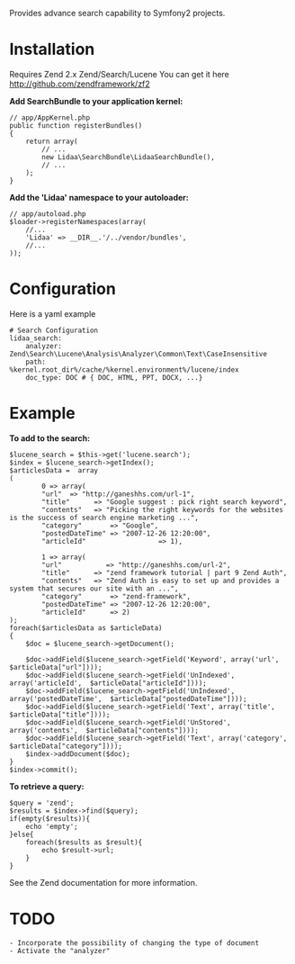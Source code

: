Provides advance search capability to Symfony2 projects.

Installation
============

Requires Zend 2.x Zend/Search/Lucene
You can get it here http://github.com/zendframework/zf2

**Add SearchBundle to your application kernel:**

    // app/AppKernel.php
    public function registerBundles()
    {
        return array(
            // ...
            new Lidaa\SearchBundle\LidaaSearchBundle(),
            // ...
        );
    }

**Add the 'Lidaa' namespace to your autoloader:**

    // app/autoload.php
    $loader->registerNamespaces(array(
        //...
        'Lidaa' => __DIR__.'/../vendor/bundles',
        //...
    ));


Configuration
=============

Here is a yaml example

	# Search Configuration
	lidaa_search:
		analyzer: Zend\Search\Lucene\Analysis\Analyzer\Common\Text\CaseInsensitive
		path:     %kernel.root_dir%/cache/%kernel.environment%/lucene/index
		doc_type: DOC # { DOC, HTML, PPT, DOCX, ...}


Example
=======

**To add to the search:**

	$lucene_search = $this->get('lucene.search');
	$index = $lucene_search->getIndex();
	$articlesData =  array 
	(
			0 => array( 
			"url"  => "http://ganeshhs.com/url-1",
			"title"      => "Google suggest : pick right search keyword",
			"contents"   => "Picking the right keywords for the websites is the success of search engine marketing ...",
			"category"       => "Google",
			"postedDateTime" => "2007-12-26 12:20:00",  
			"articleId"                  => 1),  
	   
	 		1 => array( 
			"url"           => "http://ganeshhs.com/url-2",
			"title"      => "zend framework tutorial | part 9 Zend Auth",
			"contents"   => "Zend Auth is easy to set up and provides a system that secures our site with an ...",
			"category"       => "zend-framework",   
			"postedDateTime" => "2007-12-26 12:20:00",  
			"articleId"      => 2)
	);
	foreach($articlesData as $articleData)
	{  
		$doc = $lucene_search->getDocument();  

		$doc->addField($lucene_search->getField('Keyword', array('url',  $articleData["url"])));
		$doc->addField($lucene_search->getField('UnIndexed', array('articleId',  $articleData["articleId"])));
		$doc->addField($lucene_search->getField('UnIndexed', array('postedDateTime',  $articleData["postedDateTime"])));
		$doc->addField($lucene_search->getField('Text', array('title',  $articleData["title"])));
		$doc->addField($lucene_search->getField('UnStored', array('contents',  $articleData["contents"])));
		$doc->addField($lucene_search->getField('Text', array('category',  $articleData["category"]))); 
		$index->addDocument($doc);
	}
	$index->commit();

**To retrieve a query:**

	$query = 'zend';
	$results = $index->find($query);
	if(empty($results)){
		echo 'empty';
	}else{		
		foreach($results as $result){
			echo $result->url;
		}
	}
  
See the Zend documentation for more information.

TODO
=======
	- Incorporate the possibility of changing the type of document
	- Activate the "analyzer"
